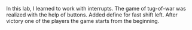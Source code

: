 In this lab, I learned to work with interrupts. The game of tug-of-war was realized with the help of buttons. Added define for fast shift left. After victory one of the players the game starts from the beginning.